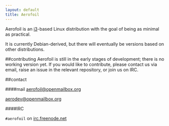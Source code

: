 ```yaml
---
layout: default 
title: Aerofoil
---
```


Aerofoil is an [i3](http://i3wm.org/)-based Linux distribution with the goal of being as minimal as practical.

It is currently Debian-derived, but there will eventually be versions based on other distributions.




##contributing
Aerofoil is still in the early stages of development; there is no working version yet. If you would like to contribute, please contact us via email, raise an issue in the relevant repository, or join us on IRC.

##contact

####mail
<aerofoil@openmailbox.org>

<aerodev@openmailbox.org>

####IRC

`#aerofoil` on [irc.freenode.net](irc.freenode.net)